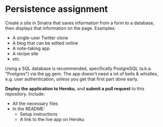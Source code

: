 # Persistence assignment

Create a site in Sinatra that saves information from a form to a database, then displays that information on the page. Examples:

* A single-user Twitter clone
* A blog that can be edited online
* A note-taking app
* A recipe site
* *etc.*

Using a SQL database is recommended, specifically PostgreSQL (a.k.a. "Postgres") via the [pg](https://bitbucket.org/ged/ruby-pg/wiki/Home) gem. The app doesn't need a lot of bells & whistles, e.g. user authentication, unless you get that first part done early.

**Deploy the application to Heroku**, and **submit a pull request** to this repository. Include:

* All the necessary files
* In the README:
    * Setup instructions
    * A link to the live app on Heroku
